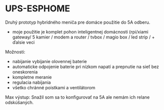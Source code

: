 # UPS-ESPHOME
Druhý prototyp hybridného meniča pre domáce použitie do 5A odberu.

- moje použitie je komplet pohon inteligentnej domácnosti (rpi/xiami gateway/ 5 kamier / modem a router / tvbox / magio box / led strip / + ďalsie veci

Možnosti:
- nabijanie vybijanie olovennej baterie
- automaticke odpojenie baterie pri nízkom napatí a prepnutie na sieť bez oneskorenia
- kompletne meranie
- regulacia nabíjania
- všetko chránné poistkami a ventilátorom

Max výstup:
Snažil som sa to konfigurovať na 5A ale nemám ich relane odskúšaných.

